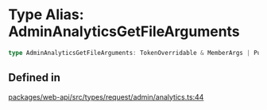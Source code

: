 # Type Alias: AdminAnalyticsGetFileArguments

```ts
type AdminAnalyticsGetFileArguments: TokenOverridable & MemberArgs | PublicChannelArgs;
```

## Defined in

[packages/web-api/src/types/request/admin/analytics.ts:44](https://github.com/slackapi/node-slack-sdk/blob/main/packages/web-api/src/types/request/admin/analytics.ts#L44)
